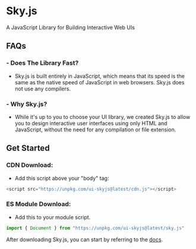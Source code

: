 # Sky.js
A JavaScript Library for Building Interactive Web UIs

## FAQs

### - Does The Library Fast?
- Sky.js is built entirely in JavaScript, which means that its speed is the same as the native speed of JavaScript in web browsers. Sky.js does not use any compilers.

### - Why Sky.js?
- While it's up to you to choose your UI library, we created Sky.js to allow you to design interactive user interfaces using only HTML and JavaScript, without the need for any compilation or file extension.

## Get Started

### CDN Download:
- Add this script above your "body" tag:
```js
<script src="https://unpkg.com/ui-skyjs@latest/cdn.js"></script>
```

### ES Module Download:
- Add this to your module script.
```js
import { Document } from "https://unpkg.com/ui-skyjs@latest/sky.js"
```
After downloading Sky.js, you can start by referring to the [docs](https://github.com/jehaad1/Sky.js/blob/main/Docs.md).
